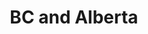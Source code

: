 ---
title: BC and Alberta 
published: true
order: 3
layout: photo-page
path: banff/
date_txt: "Summer 2017"

img_list:
  - img_path: /assets/images/quarry-rock.jpg
    img_txt: Quarry Rock, BC
  - img_path: /assets/images/background.jpg
    img_txt: Peyto Lake, AB
  - img_path: /assets/images/athabasca.jpg
    img_txt: Athabasca Falls, AB
  - img_path: /assets/images/sunwapta.jpg
    img_txt: Sunwapta Falls, AB
  - img_path: /assets/images/louis-creek.jpg
    img_txt: Louis Creek, BC
  - img_path: /assets/images/brunswick-mountain.jpg
    img_txt: Brunswick Mountain, BC
---